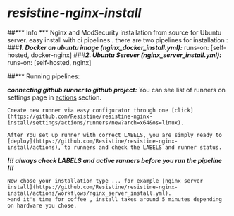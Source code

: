 # ***resistine-nginx-install***
##*** Info ***
 Nginx and ModSecurity installation from source for Ubuntu server.
 easy install with ci pipelines . there are two pipelines for installation :
###***1. Docker on ubuntu image (nginx_docker_install.yml):***
   runs-on: [self-hosted, docker-nginx]
###***2. Ubuntu Serever  (nginx_server_install.yml):***
   runs-on: [self-hosted, nginx]

##*** Running pipelines:

  ***connecting github runner to github project:***
    You can see list of runners on settings page in [actions](https://github.com/Resistine/resistine-nginx-install/settings/actions/runners) section.

    Create new runner via easy configurator through one [click](https://github.com/Resistine/resistine-nginx-install/settings/actions/runners/new?arch=x64&os=linux).

    After You set up runner with correct LABELS, you are simply ready to [deploy](https://github.com/Resistine/resistine-nginx-install/actions), to runners and check the LABELS and runner status.
  ***!!! always check LABELS and active runners before you run the pipeline !!!***

    Now chose your installation type ... for example [nginx server install](https://github.com/Resistine/resistine-nginx-install/actions/workflows/nginx_server_install.yml).
    >and it's time for coffee , install takes around 5 minutes depending on hardware you chose.   
